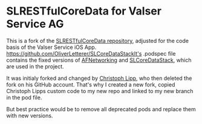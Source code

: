 # SLRESTfulCoreData for Valser Service AG

This is a fork of the [SLRESTfulCoreData repository](https://github.com/OliverLetterer/SLRESTfulCoreData), adjusted for the code basis of the Valser Service iOS App.
https://github.com/OliverLetterer/SLCoreDataStackIt's .podspec file contains the fixed versions of [AFNetworking](https://github.com/AFNetworking/AFNetworking) and [SLCoreDataStack](), which are used in the project.

It was initialy forked and changed by [Christoph Lipp](https://github.com/ser1us), who then deleted the fork on his GitHub account.
That's why I created a new fork, copied Christoph Lipps custom code to my new repo and linked to my new branch in the pod file.

But best practice would be to remove all deprecated pods and replace them with new versions.